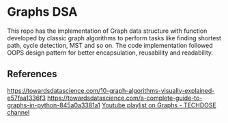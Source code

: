 # Graphs DSA

This repo has the implementation of Graph data structure with function developed by classic graph algorithms to perform tasks like finding shortest path, cycle detection, MST and so on. The code implementation followed OOPS design pattern for better encapsulation, reusability and readability.

## References
https://towardsdatascience.com/10-graph-algorithms-visually-explained-e57faa1336f3
https://towardsdatascience.com/a-complete-guide-to-graphs-in-python-845a0a3381a1
[Youtube playlist on Graphs - TECHDOSE channel](https://www.youtube.com/watch?v=caAVlibiTkY&list=PLEJXowNB4kPzByLnnFYNSCoqtFz0VKLk5)
